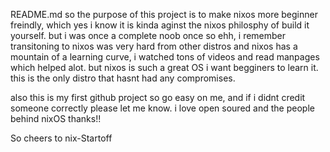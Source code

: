 README.md
so the purpose of this project is to make nixos more beginner freindly, which yes i know it is kinda aginst the nixos philosphy of build it yourself. but i was once a complete noob once so ehh, i remember transitoning to nixos was very hard from other
distros and nixos has a mountain of a learning curve, i watched tons of videos and read manpages which helped alot. but nixos is such a great OS i want begginers to learn it. this is the only distro that hasnt had any compromises.

also this is my first github project so go easy on me, and if i didnt credit someone correctly please let me know. i love open soured and the people behind nixOS thanks!!

So cheers to nix-Startoff
